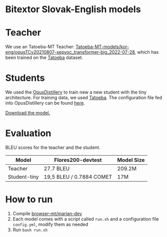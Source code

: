 # Bitextor Slovak-English models

# Teacher
We use an Tatoeba-MT Teacher: [Tatoeba-MT-models/kor-eng/opusTCv20210807-sepvoc_transformer-big_2022-07-28](https://object.pouta.csc.fi/Tatoeba-MT-models/kor-eng/opusTCv20210807-sepvoc_transformer-big_2022-07-28.zip), which has been trained on the [Tatoeba](https://github.com/Helsinki-NLP/Tatoeba-Challenge/tree/master/data) dataset.


# Students
We used the [OpusDistillery](https://github.com/Helsinki-NLP/OpusDistillery) to train new a new student with the tiny architecture. For training data, we used [Tatoeba](https://github.com/Helsinki-NLP/Tatoeba-Challenge/tree/master/data). The configuration file fed into OpusDistillery can be found [here](https://github.com/Helsinki-NLP/OpusDistillery/blob/main/configs/hplt/config.hplt.kor-eng.yml).

[Download the model.](https://object.pouta.csc.fi/hplt_bitextor_models/kor-eng_tiny.zip)

# Evaluation
BLEU scores for the teacher and the student.

|Model|Flores200-devtest| Model Size |
|---|---|---|
|Teacher | 27.7 BLEU | 209.2M |  - |
|Student-tiny | 19,5 BLEU / 0.7884 COMET | 17M | - |

# How to run
1. Compile [browser-mt/marian-dev](https://github.com/browsermt/marian-dev)
2. Each model comes with a script called `run.sh` and a configuration file `config.yml`, modify them as needed
3. Run `bash run.sh`